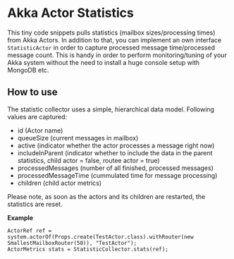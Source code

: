 Akka Actor Statistics
=============================
This tiny code snippets pulls statistics  (mailbox sizes/processing times) from Akka Actors. In addition to that, you can implement an own
interface `StatisticActor` in order to capture processed message time/processed message count.
This is handy in order to perform monitoring/tuning of your Akka system without the need
to install a huge console setup with MongoDB etc.


How to use
------------------
The statistic collector uses a simple, hierarchical data model.
Following values are captured:

  * id (Actor name)
  * queueSize (current messages in mailbox)
  * active (indicator whether the actor processes a message right now)
  * includeInParent (indicator whether to include the data in the parent statistics, child actor = false, routee actor = true)
  * processedMessages (number of all finished, processed messages)
  * processedMessageTime (cummulated time for message processing)
  * children (child actor metrics)

  Please note, as soon as the actors and its children are restarted, the statistics are reset.


**Example**


    ActorRef ref = system.actorOf(Props.create(TestActor.class).withRouter(new SmallestMailboxRouter(50)), "TestActor");
    ActorMetrics stats = StatisticCollector.stats(ref);

